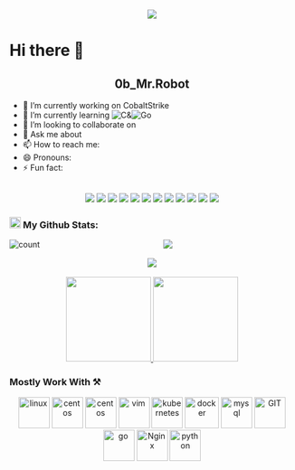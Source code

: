 <!-- 动态打字效果 -->
<h1 align="center">
  <a href="https://blog.uhroot.com">
    <img src="https://readme-typing-svg.herokuapp.com/?lines=console.log(%22Hello%2C%20World!%22);&center=true&size=27">
  </a>
</h1>

# Hi there 👋 <h2 align = "center"> 0b_Mr.Robot </h2>

- 🔭 I’m currently working on  CobaltStrike
- 🌱 I’m currently learning   ![C](https://img.shields.io/badge/-%2300599C.svg?style=flat-square&logo=c&logoColor=white)&![Go](https://img.shields.io/badge/-Go-blue) 
- 👯 I’m looking to collaborate on 
- 💬 Ask me about 
- 📫 How to reach me: 
- 😄 Pronouns: 
- ⚡ Fun fact: 


<br>
<div align="center">
<img src="https://img.shields.io/badge/Linux-FCC624?style=style=flat-square&logo=linux&logoColor=black">
<img src="https://img.shields.io/badge/Windows-0078D6?style=flat-square&logo=windows&logoColor=white">
<img src="https://img.shields.io/badge/-Docker-FCC624?style=flat-square&logo=docker">
<img src="https://img.shields.io/badge/shell_script-%4285F4.svg?style=style=flat-square&logo=gnu-bash&logoColor=white">
<img src="https://img.shields.io/badge/-%2300599C.svg?style=flat-square&logo=c&logoColor=white">
<img src="https://img.shields.io/badge/Mysql-brightgreen?style=flat-square&logo=Mysql&logoColor=white">
<img src="https://img.shields.io/badge/-Visual%20Studio%20Code-007ACC?style=flat-square&logo=Visual%20Studio%20Code&logoColor=fff">
<img src="https://img.shields.io/badge/-Git-FCC624?style=flat-square&logo=git">
<img src="https://img.shields.io/badge/-GitHub-pink?style=flat-square&logo=github">
<img src="https://img.shields.io/badge/Edge-0078D7?style=flat-square&logo=Microsoft-edge&logoColor=white">
<img src="https://img.shields.io/badge/-Python-pink?style=flat-square&logo=Python">
<img src="https://img.shields.io/badge/-green?style=flat-square&logo=Go&logoColor=white">
</div>

### <img src='https://media1.giphy.com/media/du3J3cXyzhj75IOgvA/giphy.gif?cid=ecf05e47x2g034i9pzwtzzsd3xgg2w9nr94t4tflbbgo3008&rid=giphy.gif' width='20' height='20' > My Github Stats:

<!-- 连续提交代码天数记录 -->
<!-- 访客数统计徽标 -->
  <img align="left" src="https://visitor-badge.glitch.me/badge?page_id=0bRobot" alt="count" /></div>
<div align="center">
<img align="center" src="https://github-readme-streak-stats.herokuapp.com/?user=0bRobot&theme=dark&hide_border=true" />
</div>
<br>

<!-- GitHub奖杯🏆 -->
<div align="center"><img  src="https://github-profile-trophy.vercel.app/?username=0bRobot&theme=gruvbox&row=1&column=6&no-frame=true&no-bg=true" /></div>
<br>

<!-- GitHub数据统计 -->
<div align="center">
  <a href="https://blog.uhroot.com/">
  <img  height="150px" src="https://github-readme-stats.vercel.app/api?username=0bRobot&show_icons=true&theme=gotham" />
  <img  height="150px" src="https://github-readme-stats.vercel.app/api/top-langs/?username=0bRobot&langs_count=8&theme=gotham&count_private=true&layout=compact&card_width=250" />
   </a>
</div>



### Mostly Work With ⚒

<p align="center">
      <img src="https://www.vectorlogo.zone/logos/linux/linux-icon.svg" alt="linux" width="55" height="55"/> 
      <img src="https://www.vectorlogo.zone/logos/centos/centos-icon.svg" alt="centos" width="55" height="55"/>
      <img src="https://www.vectorlogo.zone/logos/debian/debian-icon.svg" alt="centos" width="55" height="55"/>
      <img src="https://www.vectorlogo.zone/logos/vim/vim-icon.svg" alt="vim" width="55" height="55"/>
      <img src="https://www.vectorlogo.zone/logos/kubernetes/kubernetes-icon.svg" alt="kubernetes" width="55" height="55"/>
      <img src="https://www.vectorlogo.zone/logos/docker/docker-official.svg" alt="docker" width="60" height="55"/>
      <img src="https://www.vectorlogo.zone/logos/mysql/mysql-icon.svg" alt="mysql" width="55" height="55"/>
      <img src="https://www.vectorlogo.zone/logos/git-scm/git-scm-icon.svg" alt="GIT" width="55" height="55"/> 
      <img src="https://www.vectorlogo.zone/logos/golang/golang-official.svg" alt="go" width="55" height="55"/>
      <img src="https://www.vectorlogo.zone/logos/nginx/nginx-icon.svg" alt="Nginx" width="55" height="55"/>
      <img src="https://www.vectorlogo.zone/logos/python/python-icon.svg" alt="python" width="55" height="55"/>
</p>




